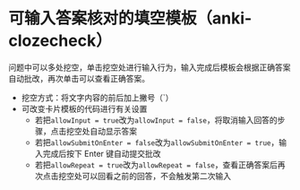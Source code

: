 # 可输入答案核对的填空模板（anki-clozecheck）

问题中可以多处挖空，单击挖空处进行输入行为，输入完成后模板会根据正确答案自动批改，再次单击可以查看正确答案。

- 挖空方式：将文字内容的前后加上撇号（`）
- 可改变卡片模板的代码进行有关设置
  - 若把`allowInput = true`改为`allowInput = false`，将取消输入回答的步骤，点击挖空处自动显示答案
  - 若把`allowSubmitOnEnter = false`改为`allowSubmitOnEnter = true`，输入完成后按下 Enter 键自动提交批改
  - 若把`allowRepeat = true`改为`allowRepeat = false`，查看正确答案后再次点击挖空处可以回看之前的回答，不会触发第二次输入
